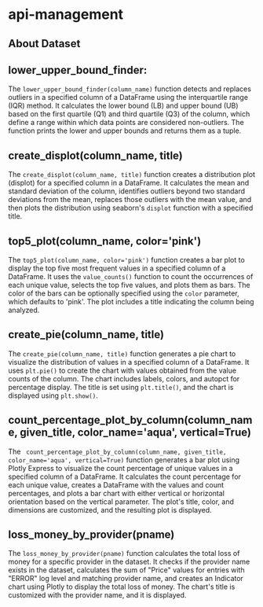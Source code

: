 # api-management

## About Dataset



## lower_upper_bound_finder:

The `lower_upper_bound_finder(column_name)` function detects and replaces outliers in a specified column of a DataFrame using the interquartile range (IQR) method. It calculates the lower bound (LB) and upper bound (UB) based on the first quartile (Q1) and third quartile (Q3) of the column, which define a range within which data points are considered non-outliers. The function prints the lower and upper bounds and returns them as a tuple.


## create_displot(column_name, title)

The `create_displot(column_name, title)` function creates a distribution plot (displot) for a specified column in a DataFrame. It calculates the mean and standard deviation of the column, identifies outliers beyond two standard deviations from the mean, replaces those outliers with the mean value, and then plots the distribution using seaborn's `displot` function with a specified title.


## top5_plot(column_name, color='pink')

The `top5_plot(column_name, color='pink')` function creates a bar plot to display the top five most frequent values in a specified column of a DataFrame. It uses the `value_counts()` function to count the occurrences of each unique value, selects the top five values, and plots them as bars. The color of the bars can be optionally specified using the `color` parameter, which defaults to 'pink'. The plot includes a title indicating the column being analyzed.


## create_pie(column_name, title)

The `create_pie(column_name, title)` function generates a pie chart to visualize the distribution of values in a specified column of a DataFrame. It uses `plt.pie()` to create the chart with values obtained from the value counts of the column. The chart includes labels, colors, and autopct for percentage display. The title is set using `plt.title()`, and the chart is displayed using `plt.show()`.


##  count_percentage_plot_by_column(column_name, given_title, color_name='aqua', vertical=True)

The ` count_percentage_plot_by_column(column_name, given_title, color_name='aqua', vertical=True)` function generates a bar plot using Plotly Express to visualize the count percentage of unique values in a specified column of a DataFrame. It calculates the count percentage for each unique value, creates a DataFrame with the values and count percentages, and plots a bar chart with either vertical or horizontal orientation based on the vertical parameter. The plot's title, color, and dimensions are customized, and the resulting plot is displayed.

## loss_money_by_provider(pname)

The `loss_money_by_provider(pname)` function calculates the total loss of money for a specific provider in the dataset. It checks if the provider name exists in the dataset, calculates the sum of "Price" values for entries with "ERROR" log level and matching provider name, and creates an Indicator chart using Plotly to display the total loss of money. The chart's title is customized with the provider name, and it is displayed.















